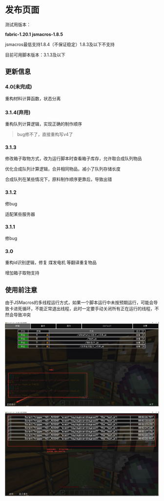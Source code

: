 # 发布页面

测试用版本：

**fabric-1.20.1    jsmacros-1.8.5**

jsmacros最低支持1.8.4（不保证稳定）1.8.3及以下不支持

目前可用脚本版本：3.1.3及以下

## 更新信息

### 4.0(未完成)

重构材料计算函数，状态分离

### 3.1.4(弃用)

重构队列计算逻辑，实现正确的制作顺序

> bug修不了，直接重构写v4了


### 3.1.3 

修改箱子取物方式，改为运行脚本时查看箱子库存，允许取合成队列物品

优化合成队列计算逻辑，合并相同物品，减小了队列存储长度

合成队列在某些情况下，原料制作顺序更靠后，导致出错

### 3.1.2 

修bug

适配某些服务器

### 3.1.1

修bug

### 3.0

重构id识别逻辑，修复 煤发电机 等翻译重复物品

增加箱子取物支持

## 使用前注意

由于JSMacros的多线程运行方式，如果一个脚本运行中未按预期运行，可能会导致卡进死循环，不能正常退出线程，此时一定要手动关闭所有正在运行的线程，不然会导致冲突

![image-20231002105815916](img/README/image-20231002105815916.png)

![image-20231002105830760](img/README/image-20231002105830760.png)
